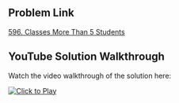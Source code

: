 ## Problem Link
[596. Classes More Than 5 Students](https://leetcode.com/problems/classes-more-than-5-students/)


## YouTube Solution Walkthrough

Watch the video walkthrough of the solution here:

[![Click to Play](https://img.youtube.com/vi/WrO9ylZxDG0/hqdefault.jpg)](https://www.youtube.com/watch?v=WrO9ylZxDG0)


